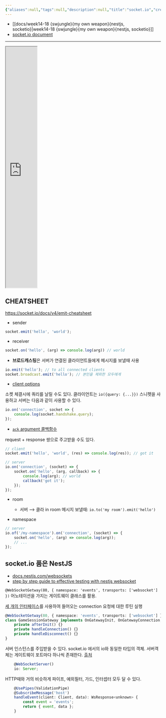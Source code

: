```yaml
---
{"aliases":null,"tags":null,"description":null,"title":"socket.io","created":"2023-11-16T08:35:45","updated":"2023-11-16T20:27:13","dg-publish":true,"permalink":"/docs/socket.io/","dgPassFrontmatter":true}
---
```


- [[docs/week14-18 {swjungle}{my own weapon}{nestjs, socketio}\|week14-18 {swjungle}{my own weapon}{nestjs, socketio}]]
- [socket.io document](https://socket.io/docs/v4/)
___
<iframe src="https://socket.io/images/logo.svg" allow="fullscreen" allowfullscreen="" style="height: 20%; width: 20%; aspect-ratio: 1 / 1;"></iframe>

## CHEATSHEET

<https://socket.io/docs/v4/emit-cheatsheet>

- sender

```js
socket.emit('hello', 'world');
```

- receiver

```js
socket.on('hello', (arg) => console.log(arg)) // world
```

- **브로드캐스팅**은 서버가 연결된 클라이언트들에게 메시지를 보낼때 사용

```js
io.emit('hello'); // to all connected clients
socket.broadcast.emit('hello'); // 본인을 제외한 모두에게
```

- [client options](https://socket.io/docs/v4/client-options/)

소켓 체결시에 쿼리를 날릴 수도 있다. 클라이언트는 `io({query: {...}})` 스니펫을 사용하고 서버는 다음과 같이 사용할 수 있다.

```js
io.on('connection', socket => {
	console.log(socket.handshake.query);
});
```

- [`ack` argument 콜백함수](https://socket.io/docs/v4/client-api/#socketemiteventname-args)

request + response 쌍으로 주고받을 수도 있다.

```js
// client
socket.emit('hello', 'world', (res) => console.log(res)); // got it
```

```js
// server
io.on('connection', (socket) => {
	socket.on('hello', (arg, callback) => {
		console.log(arg); // world
		callback('got it');
	});
});
```

- room
	- 서버 ⟶ 클라 in room 메시지 보낼때: `io.to('my room').emit('hello')`
 
- namespace

```js
// server
io.of('/my-namespace').on('connection', (socket) => {
	socket.on('hello', (arg) => console.log(arg));
	// ...
});
```

## socket.io 품은 NestJS

- [docs.nestjs.com/websockets](https://docs.nestjs.com/websockets/gateways)
- [step by step guide to effective testing with nestjs websocket](https://dev.to/jfrancai/demystifying-nestjs-websocket-gateways-a-step-by-step-guide-to-effective-testing-1a1f)

`@WebSocketGetway(80, { namespace: 'events', transports: ['websocket'] })` 어노테이션을 가지는 게이트웨이 클래스를 활용. 

[세 개의 인터페이스](https://docs.nestjs.com/websockets/gateways#lifecycle-hooks)를 사용하여 들어오는 connection 요청에 대한 루틴 실행

```ts
@WebSocketGetway(80, { namespace: 'events', transports: ['websocket'] })
class GameSessionGateway implements OnGatewayInit, OnGatewayConnection, OnGatewayDisconnect {
	private afterInit() {}
	private handleConnection() {}
	private handleDisconnect() {}
}
```

서버 인스턴스를 주입받을 수 있다. socket.io 에서의 io와 동일한 타입의 객체. 서버객체는 게이트웨이 포트마다 하나씩 존재한다. [출처](https://stackoverflow.com/a/53658286/21369350)

```js
	@WebSocketServer()
	io: Server;
```

HTTP때와 거의 비슷하게 파이프, 예외필터, 가드, 인터셉터 모두 달 수 있다.

```js
	@UsePipes(ValidationPipe)
	@SubscribeMessage('host')
	handleEvent(client: Client, data): WsResponse<unknown> {
		const event = 'events';
		return { event, data };
	}
```
